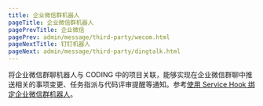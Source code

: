 ```yaml
---
title: 企业微信群机器人
pageTitle: 企业微信群机器人
pagePrevTitle: 企业微信
pagePrev: admin/message/third-party/wecom.html
pageNextTitle: 钉钉机器人
pageNext: admin/message/third-party/dingtalk.html
---
```


将企业微信群聊机器人与 CODING 中的项目关联，能够实现在企业微信群聊中推送相关的事项变更、任务指派与代码评审提醒等通知。参考[使用 Service Hook 绑定企业微信群机器人](/docs/project-settings/service-hook/wecom-robot.html)。





